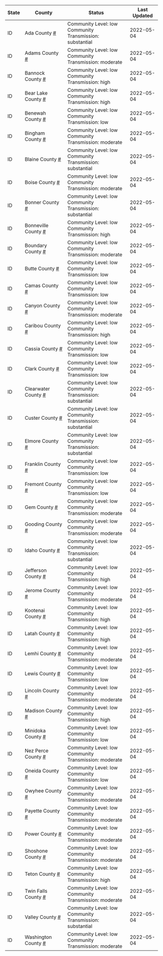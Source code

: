 State | County | Status | Last Updated
--- | --- | --- | --- 
ID | Ada County <a href="#ada_county">#</a> | <a name="ada_county"></a>Community Level: low<br/>Community Transmission: substantial | 2022-05-04
ID | Adams County <a href="#adams_county">#</a> | <a name="adams_county"></a>Community Level: low<br/>Community Transmission: moderate | 2022-05-04
ID | Bannock County <a href="#bannock_county">#</a> | <a name="bannock_county"></a>Community Level: low<br/>Community Transmission: high | 2022-05-04
ID | Bear Lake County <a href="#bear_lake_county">#</a> | <a name="bear_lake_county"></a>Community Level: low<br/>Community Transmission: high | 2022-05-04
ID | Benewah County <a href="#benewah_county">#</a> | <a name="benewah_county"></a>Community Level: low<br/>Community Transmission: low | 2022-05-04
ID | Bingham County <a href="#bingham_county">#</a> | <a name="bingham_county"></a>Community Level: low<br/>Community Transmission: moderate | 2022-05-04
ID | Blaine County <a href="#blaine_county">#</a> | <a name="blaine_county"></a>Community Level: low<br/>Community Transmission: substantial | 2022-05-04
ID | Boise County <a href="#boise_county">#</a> | <a name="boise_county"></a>Community Level: low<br/>Community Transmission: moderate | 2022-05-04
ID | Bonner County <a href="#bonner_county">#</a> | <a name="bonner_county"></a>Community Level: low<br/>Community Transmission: substantial | 2022-05-04
ID | Bonneville County <a href="#bonneville_county">#</a> | <a name="bonneville_county"></a>Community Level: low<br/>Community Transmission: high | 2022-05-04
ID | Boundary County <a href="#boundary_county">#</a> | <a name="boundary_county"></a>Community Level: low<br/>Community Transmission: moderate | 2022-05-04
ID | Butte County <a href="#butte_county">#</a> | <a name="butte_county"></a>Community Level: low<br/>Community Transmission: low | 2022-05-04
ID | Camas County <a href="#camas_county">#</a> | <a name="camas_county"></a>Community Level: low<br/>Community Transmission: low | 2022-05-04
ID | Canyon County <a href="#canyon_county">#</a> | <a name="canyon_county"></a>Community Level: low<br/>Community Transmission: moderate | 2022-05-04
ID | Caribou County <a href="#caribou_county">#</a> | <a name="caribou_county"></a>Community Level: low<br/>Community Transmission: high | 2022-05-04
ID | Cassia County <a href="#cassia_county">#</a> | <a name="cassia_county"></a>Community Level: low<br/>Community Transmission: low | 2022-05-04
ID | Clark County <a href="#clark_county">#</a> | <a name="clark_county"></a>Community Level: low<br/>Community Transmission: low | 2022-05-04
ID | Clearwater County <a href="#clearwater_county">#</a> | <a name="clearwater_county"></a>Community Level: low<br/>Community Transmission: substantial | 2022-05-04
ID | Custer County <a href="#custer_county">#</a> | <a name="custer_county"></a>Community Level: low<br/>Community Transmission: substantial | 2022-05-04
ID | Elmore County <a href="#elmore_county">#</a> | <a name="elmore_county"></a>Community Level: low<br/>Community Transmission: substantial | 2022-05-04
ID | Franklin County <a href="#franklin_county">#</a> | <a name="franklin_county"></a>Community Level: low<br/>Community Transmission: low | 2022-05-04
ID | Fremont County <a href="#fremont_county">#</a> | <a name="fremont_county"></a>Community Level: low<br/>Community Transmission: low | 2022-05-04
ID | Gem County <a href="#gem_county">#</a> | <a name="gem_county"></a>Community Level: low<br/>Community Transmission: moderate | 2022-05-04
ID | Gooding County <a href="#gooding_county">#</a> | <a name="gooding_county"></a>Community Level: low<br/>Community Transmission: moderate | 2022-05-04
ID | Idaho County <a href="#idaho_county">#</a> | <a name="idaho_county"></a>Community Level: low<br/>Community Transmission: substantial | 2022-05-04
ID | Jefferson County <a href="#jefferson_county">#</a> | <a name="jefferson_county"></a>Community Level: low<br/>Community Transmission: high | 2022-05-04
ID | Jerome County <a href="#jerome_county">#</a> | <a name="jerome_county"></a>Community Level: low<br/>Community Transmission: moderate | 2022-05-04
ID | Kootenai County <a href="#kootenai_county">#</a> | <a name="kootenai_county"></a>Community Level: low<br/>Community Transmission: high | 2022-05-04
ID | Latah County <a href="#latah_county">#</a> | <a name="latah_county"></a>Community Level: low<br/>Community Transmission: high | 2022-05-04
ID | Lemhi County <a href="#lemhi_county">#</a> | <a name="lemhi_county"></a>Community Level: low<br/>Community Transmission: moderate | 2022-05-04
ID | Lewis County <a href="#lewis_county">#</a> | <a name="lewis_county"></a>Community Level: low<br/>Community Transmission: low | 2022-05-04
ID | Lincoln County <a href="#lincoln_county">#</a> | <a name="lincoln_county"></a>Community Level: low<br/>Community Transmission: moderate | 2022-05-04
ID | Madison County <a href="#madison_county">#</a> | <a name="madison_county"></a>Community Level: low<br/>Community Transmission: high | 2022-05-04
ID | Minidoka County <a href="#minidoka_county">#</a> | <a name="minidoka_county"></a>Community Level: low<br/>Community Transmission: low | 2022-05-04
ID | Nez Perce County <a href="#nez_perce_county">#</a> | <a name="nez_perce_county"></a>Community Level: low<br/>Community Transmission: moderate | 2022-05-04
ID | Oneida County <a href="#oneida_county">#</a> | <a name="oneida_county"></a>Community Level: low<br/>Community Transmission: low | 2022-05-04
ID | Owyhee County <a href="#owyhee_county">#</a> | <a name="owyhee_county"></a>Community Level: low<br/>Community Transmission: moderate | 2022-05-04
ID | Payette County <a href="#payette_county">#</a> | <a name="payette_county"></a>Community Level: low<br/>Community Transmission: moderate | 2022-05-04
ID | Power County <a href="#power_county">#</a> | <a name="power_county"></a>Community Level: low<br/>Community Transmission: moderate | 2022-05-04
ID | Shoshone County <a href="#shoshone_county">#</a> | <a name="shoshone_county"></a>Community Level: low<br/>Community Transmission: moderate | 2022-05-04
ID | Teton County <a href="#teton_county">#</a> | <a name="teton_county"></a>Community Level: low<br/>Community Transmission: high | 2022-05-04
ID | Twin Falls County <a href="#twin_falls_county">#</a> | <a name="twin_falls_county"></a>Community Level: low<br/>Community Transmission: moderate | 2022-05-04
ID | Valley County <a href="#valley_county">#</a> | <a name="valley_county"></a>Community Level: low<br/>Community Transmission: substantial | 2022-05-04
ID | Washington County <a href="#washington_county">#</a> | <a name="washington_county"></a>Community Level: low<br/>Community Transmission: moderate | 2022-05-04
